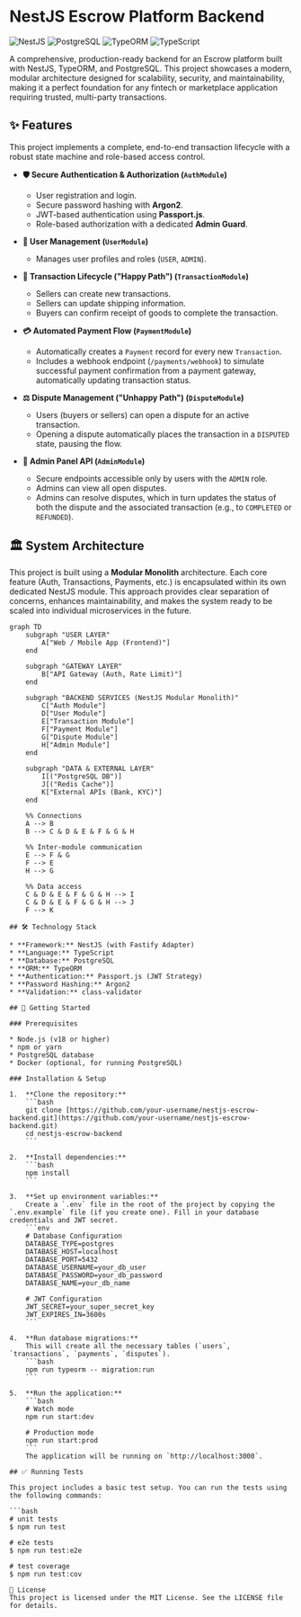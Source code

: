 # NestJS Escrow Platform Backend

![NestJS](https://img.shields.io/badge/nestjs-%23E0234E.svg?style=for-the-badge&logo=nestjs&logoColor=white) ![PostgreSQL](https://img.shields.io/badge/postgresql-%23316192.svg?style=for-the-badge&logo=postgresql&logoColor=white) ![TypeORM](https://img.shields.io/badge/TypeORM-262627?style=for-the-badge&logo=typeorm&logoColor=white) ![TypeScript](https://img.shields.io/badge/typescript-%23007ACC.svg?style=for-the-badge&logo=typescript&logoColor=white)

A comprehensive, production-ready backend for an Escrow platform built with NestJS, TypeORM, and PostgreSQL. This project showcases a modern, modular architecture designed for scalability, security, and maintainability, making it a perfect foundation for any fintech or marketplace application requiring trusted, multi-party transactions.

## ✨ Features

This project implements a complete, end-to-end transaction lifecycle with a robust state machine and role-based access control.

* **🛡️ Secure Authentication & Authorization (`AuthModule`)**
    * User registration and login.
    * Secure password hashing with **Argon2**.
    * JWT-based authentication using **Passport.js**.
    * Role-based authorization with a dedicated **Admin Guard**.

* **👤 User Management (`UserModule`)**
    * Manages user profiles and roles (`USER`, `ADMIN`).

* **🔄 Transaction Lifecycle ("Happy Path") (`TransactionModule`)**
    * Sellers can create new transactions.
    * Sellers can update shipping information.
    * Buyers can confirm receipt of goods to complete the transaction.

* **💳 Automated Payment Flow (`PaymentModule`)**
    * Automatically creates a `Payment` record for every new `Transaction`.
    * Includes a webhook endpoint (`/payments/webhook`) to simulate successful payment confirmation from a payment gateway, automatically updating transaction status.

* **⚖️ Dispute Management ("Unhappy Path") (`DisputeModule`)**
    * Users (buyers or sellers) can open a dispute for an active transaction.
    * Opening a dispute automatically places the transaction in a `DISPUTED` state, pausing the flow.

* **👑 Admin Panel API (`AdminModule`)**
    * Secure endpoints accessible only by users with the `ADMIN` role.
    * Admins can view all open disputes.
    * Admins can resolve disputes, which in turn updates the status of both the dispute and the associated transaction (e.g., to `COMPLETED` or `REFUNDED`).

## 🏛️ System Architecture

This project is built using a **Modular Monolith** architecture. Each core feature (Auth, Transactions, Payments, etc.) is encapsulated within its own dedicated NestJS module. This approach provides clear separation of concerns, enhances maintainability, and makes the system ready to be scaled into individual microservices in the future.

```mermaid
graph TD
    subgraph "USER LAYER"
        A["Web / Mobile App (Frontend)"]
    end

    subgraph "GATEWAY LAYER"
        B["API Gateway (Auth, Rate Limit)"]
    end

    subgraph "BACKEND SERVICES (NestJS Modular Monolith)"
        C["Auth Module"]
        D["User Module"]
        E["Transaction Module"]
        F["Payment Module"]
        G["Dispute Module"]
        H["Admin Module"]
    end

    subgraph "DATA & EXTERNAL LAYER"
        I[("PostgreSQL DB")]
        J[("Redis Cache")]
        K["External APIs (Bank, KYC)"]
    end

    %% Connections
    A --> B
    B --> C & D & E & F & G & H

    %% Inter-module communication
    E --> F & G
    F --> E
    H --> G

    %% Data access
    C & D & E & F & G & H --> I
    C & D & E & F & G & H --> J
    F --> K

## 🛠️ Technology Stack

* **Framework:** NestJS (with Fastify Adapter)
* **Language:** TypeScript
* **Database:** PostgreSQL
* **ORM:** TypeORM
* **Authentication:** Passport.js (JWT Strategy)
* **Password Hashing:** Argon2
* **Validation:** class-validator

## 🚀 Getting Started

### Prerequisites

* Node.js (v18 or higher)
* npm or yarn
* PostgreSQL database
* Docker (optional, for running PostgreSQL)

### Installation & Setup

1.  **Clone the repository:**
    ```bash
    git clone [https://github.com/your-username/nestjs-escrow-backend.git](https://github.com/your-username/nestjs-escrow-backend.git)
    cd nestjs-escrow-backend
    ```

2.  **Install dependencies:**
    ```bash
    npm install
    ```

3.  **Set up environment variables:**
    Create a `.env` file in the root of the project by copying the `.env.example` file (if you create one). Fill in your database credentials and JWT secret.
    ```env
    # Database Configuration
    DATABASE_TYPE=postgres
    DATABASE_HOST=localhost
    DATABASE_PORT=5432
    DATABASE_USERNAME=your_db_user
    DATABASE_PASSWORD=your_db_password
    DATABASE_NAME=your_db_name

    # JWT Configuration
    JWT_SECRET=your_super_secret_key
    JWT_EXPIRES_IN=3600s
    ```

4.  **Run database migrations:**
    This will create all the necessary tables (`users`, `transactions`, `payments`, `disputes`).
    ```bash
    npm run typeorm -- migration:run
    ```

5.  **Run the application:**
    ```bash
    # Watch mode
    npm run start:dev

    # Production mode
    npm run start:prod
    ```
    The application will be running on `http://localhost:3000`.

## ✅ Running Tests

This project includes a basic test setup. You can run the tests using the following commands:

```bash
# unit tests
$ npm run test

# e2e tests
$ npm run test:e2e

# test coverage
$ npm run test:cov

📄 License
This project is licensed under the MIT License. See the LICENSE file for details.
